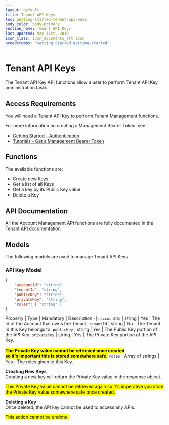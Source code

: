 ```yaml
---
layout: default
title: Tenant API Keys
toc: getting-started-tenant-api-keys
body_color: body-primary
section_name: Tenant API Keys
last_updated: May 31st, 2019
icon_class: icon_documents_alt icon
breadcrumbs: "Getting Started,getting-started"
---
```

# Tenant API Keys
The Tenant API Key API functions allow a user to perform Tenant API Key administration tasks.

## Access Requirements
You will need a Tenant API Key to perform Tenant Management functions.

For more information on creating a Management Bearer Token, see:

- [Getting Started - Authentication](/pages/getting-started/authentication)
- [Tutorials - Get a Management Bearer Token](/pages/tutorials/get-management-bearer-token/)

## Functions
The available functions are:

- Create new Keys
- Get a list of all Keys
- Get a key by its Public Key value
- Delete a Key

## API Documentation
All the Account Management API functions are fully documented in the [Tenant API documentation](https://api-docs.imbursepayments.com/#2db95add-3a76-4424-ada5-fa1fc865011c).

## Models
The following models are used to manage Tenant API Keys.

### API Key Model
```json
{
	"accountId": "string",
	"tenantId": "string",
	"publicKey": "string",
	"privateKey": "string",
	"roles": [ "string" ]
}
```

Property | Type | Mandatory | Description
-|-
`accountId` | string | Yes | The Id of the Account that owns the Tenant.
`tenantId` | string | No | The Tenant Id this Key belongs to.
`publicKey` | string | Yes | The Public Key portion of the API Key.
`privateKey` | string | Yes | The Private Key portion of the API Key.<br/><br/>**<mark>The Private Key value cannot be retrieved once created<br/>so it's important this is stored somewhere safe.</mark>**
`roles` | Array of strings | Yes | The roles given to this Key.


**Creating New Keys**<br/>
Creating a new key will return the Private Key value in the response object.

<mark>This Private Key value cannot be retrieved again so it's imperative you store the Private Key value somewhere safe once created.</mark>


**Deleting a Key**<br/>
Once deleted, the API key cannot be used to access any APIs.

<mark>This action cannot be undone.</mark>